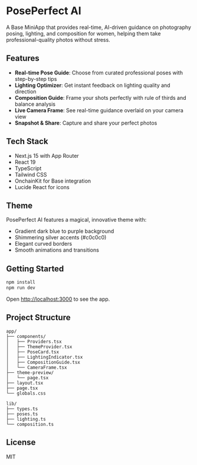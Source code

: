 # PosePerfect AI

A Base MiniApp that provides real-time, AI-driven guidance on photography posing, lighting, and composition for women, helping them take professional-quality photos without stress.

## Features

- **Real-time Pose Guide**: Choose from curated professional poses with step-by-step tips
- **Lighting Optimizer**: Get instant feedback on lighting quality and direction
- **Composition Guide**: Frame your shots perfectly with rule of thirds and balance analysis
- **Live Camera Frame**: See real-time guidance overlaid on your camera view
- **Snapshot & Share**: Capture and share your perfect photos

## Tech Stack

- Next.js 15 with App Router
- React 19
- TypeScript
- Tailwind CSS
- OnchainKit for Base integration
- Lucide React for icons

## Theme

PosePerfect AI features a magical, innovative theme with:
- Gradient dark blue to purple background
- Shimmering silver accents (#c0c0c0)
- Elegant curved borders
- Smooth animations and transitions

## Getting Started

```bash
npm install
npm run dev
```

Open [http://localhost:3000](http://localhost:3000) to see the app.

## Project Structure

```
app/
├── components/
│   ├── Providers.tsx
│   ├── ThemeProvider.tsx
│   ├── PoseCard.tsx
│   ├── LightingIndicator.tsx
│   ├── CompositionGuide.tsx
│   └── CameraFrame.tsx
├── theme-preview/
│   └── page.tsx
├── layout.tsx
├── page.tsx
└── globals.css

lib/
├── types.ts
├── poses.ts
├── lighting.ts
└── composition.ts
```

## License

MIT
